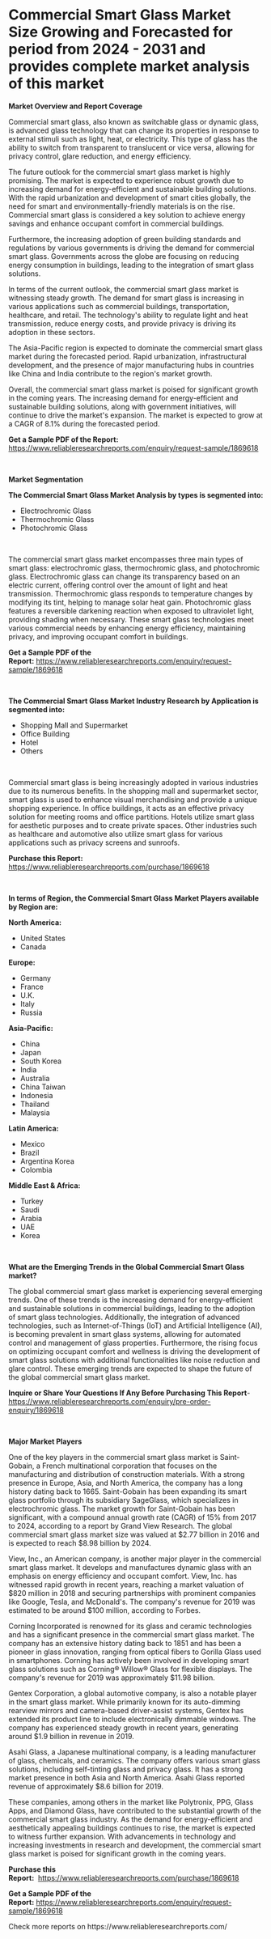 <p><h1>Commercial Smart Glass Market Size Growing and Forecasted for period from 2024 - 2031 and provides complete market analysis of this market</h1></p><p><strong>Market Overview and Report Coverage</strong></p>
<p><p>Commercial smart glass, also known as switchable glass or dynamic glass, is advanced glass technology that can change its properties in response to external stimuli such as light, heat, or electricity. This type of glass has the ability to switch from transparent to translucent or vice versa, allowing for privacy control, glare reduction, and energy efficiency.</p><p>The future outlook for the commercial smart glass market is highly promising. The market is expected to experience robust growth due to increasing demand for energy-efficient and sustainable building solutions. With the rapid urbanization and development of smart cities globally, the need for smart and environmentally-friendly materials is on the rise. Commercial smart glass is considered a key solution to achieve energy savings and enhance occupant comfort in commercial buildings.</p><p>Furthermore, the increasing adoption of green building standards and regulations by various governments is driving the demand for commercial smart glass. Governments across the globe are focusing on reducing energy consumption in buildings, leading to the integration of smart glass solutions.</p><p>In terms of the current outlook, the commercial smart glass market is witnessing steady growth. The demand for smart glass is increasing in various applications such as commercial buildings, transportation, healthcare, and retail. The technology's ability to regulate light and heat transmission, reduce energy costs, and provide privacy is driving its adoption in these sectors.</p><p>The Asia-Pacific region is expected to dominate the commercial smart glass market during the forecasted period. Rapid urbanization, infrastructural development, and the presence of major manufacturing hubs in countries like China and India contribute to the region's market growth.</p><p>Overall, the commercial smart glass market is poised for significant growth in the coming years. The increasing demand for energy-efficient and sustainable building solutions, along with government initiatives, will continue to drive the market's expansion. The market is expected to grow at a CAGR of 8.1% during the forecasted period.</p></p>
<p><strong>Get a Sample PDF of the Report:</strong> <a href="https://www.reliableresearchreports.com/enquiry/request-sample/1869618">https://www.reliableresearchreports.com/enquiry/request-sample/1869618</a></p>
<p>&nbsp;</p>
<p><strong>Market Segmentation</strong></p>
<p><strong>The Commercial Smart Glass Market Analysis by types is segmented into:</strong></p>
<p><ul><li>Electrochromic Glass</li><li>Thermochromic Glass</li><li>Photochromic Glass</li></ul></p>
<p>&nbsp;</p>
<p><p>The commercial smart glass market encompasses three main types of smart glass: electrochromic glass, thermochromic glass, and photochromic glass. Electrochromic glass can change its transparency based on an electric current, offering control over the amount of light and heat transmission. Thermochromic glass responds to temperature changes by modifying its tint, helping to manage solar heat gain. Photochromic glass features a reversible darkening reaction when exposed to ultraviolet light, providing shading when necessary. These smart glass technologies meet various commercial needs by enhancing energy efficiency, maintaining privacy, and improving occupant comfort in buildings.</p></p>
<p><strong>Get a Sample PDF of the Report:</strong>&nbsp;<a href="https://www.reliableresearchreports.com/enquiry/request-sample/1869618">https://www.reliableresearchreports.com/enquiry/request-sample/1869618</a></p>
<p>&nbsp;</p>
<p><strong>The Commercial Smart Glass Market Industry Research by Application is segmented into:</strong></p>
<p><ul><li>Shopping Mall and Supermarket</li><li>Office Building</li><li>Hotel</li><li>Others</li></ul></p>
<p>&nbsp;</p>
<p><p>Commercial smart glass is being increasingly adopted in various industries due to its numerous benefits. In the shopping mall and supermarket sector, smart glass is used to enhance visual merchandising and provide a unique shopping experience. In office buildings, it acts as an effective privacy solution for meeting rooms and office partitions. Hotels utilize smart glass for aesthetic purposes and to create private spaces. Other industries such as healthcare and automotive also utilize smart glass for various applications such as privacy screens and sunroofs.</p></p>
<p><strong>Purchase this Report:</strong>&nbsp; <a href="https://www.reliableresearchreports.com/purchase/1869618">https://www.reliableresearchreports.com/purchase/1869618</a></p>
<p>&nbsp;</p>
<p><strong>In terms of Region, the Commercial Smart Glass Market Players available by Region are:</strong></p>
<p>
    <p> <strong> North America: </strong>
        <ul>
            <li>United States</li>
            <li>Canada</li>
        </ul>
        </p> 
    <p> <strong> Europe: </strong>
        <ul>
            <li>Germany</li>
            <li>France</li>
            <li>U.K.</li>
            <li>Italy</li>
            <li>Russia</li>
        </ul>
        </p> 
    <p> <strong> Asia-Pacific: </strong>
        <ul>
            <li>China</li>
            <li>Japan</li>
            <li>South Korea</li>
            <li>India</li>
            <li>Australia</li>
            <li>China Taiwan</li>
            <li>Indonesia</li>
            <li>Thailand</li>
            <li>Malaysia</li>
        </ul>
        </p> 
    <p> <strong> Latin America: </strong>
        <ul>
            <li>Mexico</li>
            <li>Brazil</li>
            <li>Argentina Korea</li>
            <li>Colombia</li>
        </ul>
        </p> 
    <p> <strong> Middle East & Africa: </strong>
        <ul>
            <li>Turkey</li>
            <li>Saudi</li>
            <li>Arabia</li>
            <li>UAE</li>
            <li>Korea</li>
        </ul>
    </p>
    </p>
<p>&nbsp;</p>
<p><strong>What are the Emerging Trends in the Global Commercial Smart Glass market?</strong></p>
<p><p>The global commercial smart glass market is experiencing several emerging trends. One of these trends is the increasing demand for energy-efficient and sustainable solutions in commercial buildings, leading to the adoption of smart glass technologies. Additionally, the integration of advanced technologies, such as Internet-of-Things (IoT) and Artificial Intelligence (AI), is becoming prevalent in smart glass systems, allowing for automated control and management of glass properties. Furthermore, the rising focus on optimizing occupant comfort and wellness is driving the development of smart glass solutions with additional functionalities like noise reduction and glare control. These emerging trends are expected to shape the future of the global commercial smart glass market.</p></p>
<p><strong>Inquire or Share Your Questions If Any Before Purchasing This Report</strong>- <a href="https://www.reliableresearchreports.com/enquiry/pre-order-enquiry/1869618">https://www.reliableresearchreports.com/enquiry/pre-order-enquiry/1869618</a></p>
<p>&nbsp;</p>
<p><strong>Major Market Players</strong></p>
<p><p>One of the key players in the commercial smart glass market is Saint-Gobain, a French multinational corporation that focuses on the manufacturing and distribution of construction materials. With a strong presence in Europe, Asia, and North America, the company has a long history dating back to 1665. Saint-Gobain has been expanding its smart glass portfolio through its subsidiary SageGlass, which specializes in electrochromic glass. The market growth for Saint-Gobain has been significant, with a compound annual growth rate (CAGR) of 15% from 2017 to 2024, according to a report by Grand View Research. The global commercial smart glass market size was valued at $2.77 billion in 2016 and is expected to reach $8.98 billion by 2024.</p><p>View, Inc., an American company, is another major player in the commercial smart glass market. It develops and manufactures dynamic glass with an emphasis on energy efficiency and occupant comfort. View, Inc. has witnessed rapid growth in recent years, reaching a market valuation of $820 million in 2018 and securing partnerships with prominent companies like Google, Tesla, and McDonald's. The company's revenue for 2019 was estimated to be around $100 million, according to Forbes.</p><p>Corning Incorporated is renowned for its glass and ceramic technologies and has a significant presence in the commercial smart glass market. The company has an extensive history dating back to 1851 and has been a pioneer in glass innovation, ranging from optical fibers to Gorilla Glass used in smartphones. Corning has actively been involved in developing smart glass solutions such as Corning® Willow® Glass for flexible displays. The company's revenue for 2019 was approximately $11.98 billion.</p><p>Gentex Corporation, a global automotive company, is also a notable player in the smart glass market. While primarily known for its auto-dimming rearview mirrors and camera-based driver-assist systems, Gentex has extended its product line to include electronically dimmable windows. The company has experienced steady growth in recent years, generating around $1.9 billion in revenue in 2019.</p><p>Asahi Glass, a Japanese multinational company, is a leading manufacturer of glass, chemicals, and ceramics. The company offers various smart glass solutions, including self-tinting glass and privacy glass. It has a strong market presence in both Asia and North America. Asahi Glass reported revenue of approximately $8.6 billion for 2019.</p><p>These companies, among others in the market like Polytronix, PPG, Glass Apps, and Diamond Glass, have contributed to the substantial growth of the commercial smart glass industry. As the demand for energy-efficient and aesthetically appealing buildings continues to rise, the market is expected to witness further expansion. With advancements in technology and increasing investments in research and development, the commercial smart glass market is poised for significant growth in the coming years.</p></p>
<p><strong>Purchase this Report:</strong>&nbsp;&nbsp;<a href="https://www.reliableresearchreports.com/purchase/1869618">https://www.reliableresearchreports.com/purchase/1869618</a></p>
<p></p>
<p><strong>Get a Sample PDF of the Report:</strong>&nbsp;<a href="https://www.reliableresearchreports.com/enquiry/request-sample/1869618">https://www.reliableresearchreports.com/enquiry/request-sample/1869618</a></p>
<p>Check more reports on https://www.reliableresearchreports.com/</p>